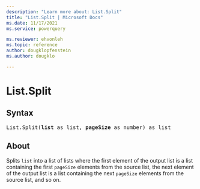 ```yaml
---
description: "Learn more about: List.Split"
title: "List.Split | Microsoft Docs"
ms.date: 11/17/2021
ms.service: powerquery

ms.reviewer: ehvonleh
ms.topic: reference
author: dougklopfenstein
ms.author: dougklo

---
```

# List.Split

## Syntax

<pre>
List.Split(<b>list</b> as list, <b>pageSize</b> as number) as list
</pre>

## About

Splits `list` into a list of lists where the first element of the output list is a list containing the first `pageSize` elements from the source list, the next element of the output list is a list containing the next `pageSize` elements from the source list, and so on.
